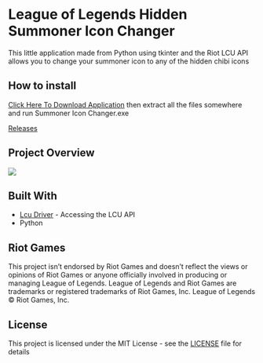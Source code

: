 # League of Legends Hidden Summoner Icon Changer

This little application made from Python using tkinter and the Riot LCU API allows you to change your summoner icon to any of the hidden chibi icons

## How to install 
[Click Here To Download Application](https://github.com/MManoah/lol-summoner-icon-changer/releases/download/V.2/Summoner.Icon.Changer.zip)
then extract all the files somewhere and run Summoner Icon Changer.exe

[Releases](https://github.com/MManoah/lol-summoner-icon-changer/releases/)

## Project Overview
![](https://i.gyazo.com/649770498439431650abe138ccca2dfe.png)

## Built With

* [Lcu Driver](https://github.com/sousa-andre/lcu-driver) - Accessing the LCU API
* Python

## Riot Games

This project isn’t endorsed by Riot Games and doesn’t reflect the views or opinions of Riot Games
or anyone officially involved in producing or managing League of Legends. League of Legends and Riot Games are
trademarks or registered trademarks of Riot Games, Inc. League of Legends © Riot Games, Inc.

## License

This project is licensed under the MIT License - see the [LICENSE](LICENSE) file for details
